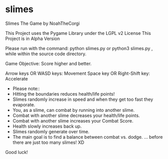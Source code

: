 # slimes
Slimes The Game by NoahTheCorgi

This Project uses the Pygame Library under the LGPL v2 License
This Project is in Alpha Version

Please run with the command:
python slimes.py
or
python3 slimes.py
, while within the source code directory.

Game Objective: Score higher and better.

Arrow keys OR WASD keys: Movement
Space key OR Right-Shift key: Accelerate

- Please note::
- Hitting the boundaries reduces health/life points!
- Slimes randomly increase in speed and when they get too fast they evaporate.
- You, as a slime, can combat by running into another slime.
- Combat with another slime decreases your health/life points.
- Combat with another slime increases your Combat Score.
- Health slowly increases back up.
- Slimes randomly generate over time.
- The main goal is to find a balance between combat vs. dodge.
    ... before there are just too many slimes! XD

Good luck!
